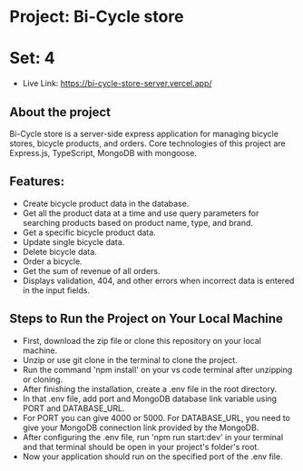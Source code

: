 # Project: Bi-Cycle store
# Set: 4
- Live Link: https://bi-cycle-store-server.vercel.app/

## About the project

Bi-Cycle store is a server-side express application for managing bicycle stores, bicycle products, and orders. Core technologies of this project are Express.js, TypeScript, MongoDB with mongoose.

## Features:

- Create bicycle product data in the database.
- Get all the product data at a time and use query parameters for searching products based on product name, type, and brand.
- Get a specific bicycle product data.
- Update single bicycle data.
- Delete bicycle data.
- Order a bicycle.
- Get the sum of revenue of all orders.
- Displays validation, 404, and other errors when incorrect data is entered in the input fields.

## Steps to Run the Project on Your Local Machine

- First, download the zip file or clone this repository on your local machine.
- Unzip or use git clone in the terminal to clone the project.
- Run the command 'npm install' on your vs code terminal after unzipping or cloning.
- After finishing the installation, create a .env file in the root directory.
- In that .env file, add port and MongoDB database link variable using PORT and DATABASE_URL.
- For PORT you can give 4000 or 5000. For DATABASE_URL, you need to give your MongoDB connection link provided by the MongoDB.
- After configuring the .env file, run 'npm run start:dev' in your terminal and that terminal should be open in your project's folder's root.
- Now your application should run on the specified port of the .env file.
